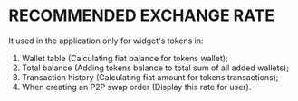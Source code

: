 # RECOMMENDED EXCHANGE RATE

It used in the application only for widget's tokens in:

1) Wallet table (Calculating fiat balance for tokens wallet);
2) Total balance (Adding tokens balance to total sum of all added wallets);
3) Transaction history (Calculating fiat amount for tokens transactions);
4) When creating an P2P swap order (Display this rate for user).
